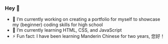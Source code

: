 ### Hey 👋

- 🔭 I’m currently working on creating a portfolio for myself to showcase my (beginner) coding skills for high school
- 🌱 I’m currently learning HTML, CSS, and JavaScript
- ⚡ Fun fact: I have been learning Manderin Chinese for two years, 您好！
